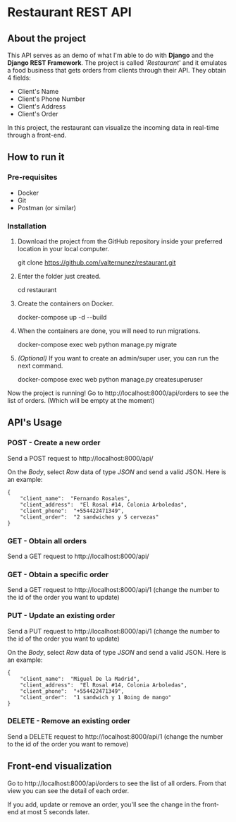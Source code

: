 # Restaurant REST API
##  About the project

This API serves as an demo of what I'm able to do with **Django** and the **Django REST Framework**.
The project is called *'Restaurant*' and it emulates a food business that gets orders from clients through their API. They obtain 4 fields:

 - Client's Name
 - Client's Phone Number
 - Client's Address
 - Client's Order

In this project, the restaurant can visualize the incoming data in real-time through a front-end.

## How to run it

### Pre-requisites
 - Docker
 - Git
 - Postman (or similar)


### Installation
 1. Download the project from the GitHub repository inside your preferred location in your local computer.

    git clone https://github.com/valternunez/restaurant.git

 2. Enter the folder just created.

    cd restaurant

 3. Create the containers on Docker.

    docker-compose up -d --build

 4. When the containers are done, you will need to run migrations. 

    docker-compose exec web python manage.py migrate

 5. *(Optional)* If you want to create an admin/super user, you can run the next command.

    docker-compose exec web python manage.py createsuperuser

Now the project is running! Go to http://localhost:8000/api/orders to see the list of orders. (Which will be empty at the moment)

## API's Usage

### POST - Create a new order
Send a POST request to http://localhost:8000/api/

On the *Body*, select *Raw* data of type *JSON* and send a valid JSON. Here is an example:

	{
		"client_name":  "Fernando Rosales",
		"client_address":  "El Rosal #14, Colonia Arboledas",
		"client_phone":  "+554422471349",
		"client_order":  "2 sandwiches y 5 cervezas"
	}
### GET  - Obtain all orders
Send a GET request to http://localhost:8000/api/

### GET  - Obtain a specific order
Send a GET request to http://localhost:8000/api/1   (change the number to the id of the order you want to update)

### PUT - Update an existing order
Send a PUT request to http://localhost:8000/api/1   (change the number to the id of the order you want to update)

On the *Body*, select *Raw* data of type *JSON* and send a valid JSON. Here is an example:

	{
		"client_name":  "Miguel De la Madrid",
		"client_address":  "El Rosal #14, Colonia Arboledas",
		"client_phone":  "+554422471349",
		"client_order":  "1 sandwich y 1 Boing de mango"
	}

### DELETE - Remove an existing order
Send a DELETE request to http://localhost:8000/api/1   (change the number to the id of the order you want to remove)

## Front-end visualization
Go to http://localhost:8000/api/orders to see the list of all orders. From that view you can see the detail of each order. 

If you add, update or remove an order, you'll see the change in the front-end at most 5 seconds later. 